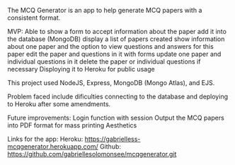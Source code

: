 The MCQ Generator is an app to help generate MCQ papers with a consistent format.

MVP: Able to
show a form to accept information about the paper
add it into the database (MongoDB)
display a list of papers created
show information about one paper and the option to view questions and answers for this paper
edit the paper and questions in it with forms
update one paper and individual questions in it
delete the paper or individual questions if necessary
Disploying it to Heroku for public usage

This project used NodeJS, Express, MongoDB (Mongo Atlas), and EJS.

Problem faced include dificulties connecting to the database and deploying to Heroku after some amendments.

Future improvements:
Login function with session
Output the MCQ papers into PDF format for mass printing
Aesthetics

Links for the app:
Heroku: https://gabrielless-mcqgenerator.herokuapp.com/
Github: https://github.com/gabriellesolomonsee/mcqgenerator.git